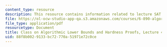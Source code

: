 ```yaml
---
content_type: resource
description: This resource contains information related to lecture SAT.
file: https://ol-ocw-studio-app-qa.s3.amazonaws.com/courses/6-890-algorithmic-lower-bounds-fun-with-hardness-proofs-fall-2014/88f8b0029133bc72770a51971e72c0ce_MIT6_890F14_L04.pdf
file_type: application/pdf
resourcetype: Document
title: Class on Algorithmic Lower Bounds and Hardness Proofs, Lecture 4 Notes
uid: 88f8b002-9133-bc72-770a-51971e72c0ce
---
```


